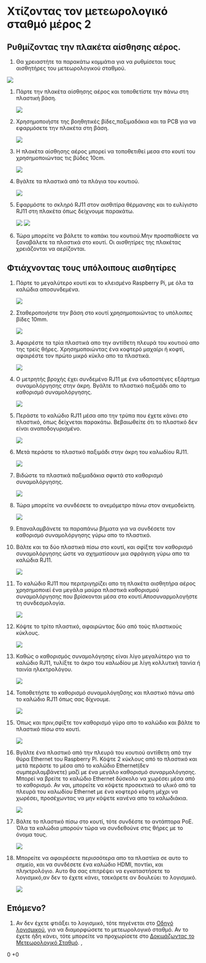 # Χτίζοντας τον μετεωρολογικό σταθμό μέρος 2 
## Ρυθμίζοντας την πλακέτα αίσθησης αέρος.
1.  Θα χρειαστήτε τα παρακάτω κομμάτια για να ρυθμίσεται τους αισθητήρες του μετεωρολογικού σταθμού.
   
   ![](images/build_20.jpg)
   
1. Πάρτε την πλακέτα αίσθησης αέρος και τοποθετίστε την πάνω στη πλαστική βάση.

	![](images/build_21.jpg)
	
1. Χρησημοποιήστε της βοηθητικές βίδες,παξιμαδάκια και τα PCB για να εφαρμόσετε την πλακέτα στη βάση.

	![](images/build_22.jpg)
	
1. Η πλακέτα αίσθησης αέρος μπορεί να τοποθετιθεί μεσα στο κουτί του χρησημοποιώντας τις βύδες 10cm.

	![](images/build_24.jpg)

1. Βγάλτε τα πλαστικά από τα πλάγια του κουτιού.

	![](images/build_25.jpg)
	
1. Εφαρμόστε το σκληρό RJ11 στον αισθιτίρα θέρμανσης και το ευλίγιστο  RJ11  στη πλακέτα όπως δείχνουμε παρακάτω.

	![](images/build_26.jpg)
	![](images/build_27.jpg)	

1. Τώρα μπορείτε να βάλετε το καπάκι του κουτιού.Μην προσπαθίσετε να ξαναβάλετε τα πλαστικά στο κουτί. Οι αισθητίρες της πλακέτας χρειάζονται να αερίζονται.

## Φτιάχνοντας τους υπόλοιπους αισθητίρες

1. Πάρτε το μεγαλύτερο κουτί και το κλεισμένο Raspberry Pi, με όλα τα καλώδια αποσυνδεμένα.

	![](images/build_28.jpg)

1. Σταθεροποιήστε την βάση στο κουτί χρησημοποιώντας το υπόλοιπες βίδες 10mm.

	![](images/build_29.jpg)
	
1. Αφαιρέστε τα τρία πλαστικά απο την αντίθετη πλευρά του κουτιού απο της τρείς θήρες. Χρησημοποιώντας ένα κοφτερό μαχαίρι ή κοφτί, αφαιρέστε τον πρώτο μικρό κύκλο απο τα πλαστικά.

	![](images/build_30.jpg)
	
1. Ο μετρητής βροχής έχει συνδεμένο RJ11 με ένα υδατοστέγες εξάρτημα συναμολόργησης στην άκρη. Βγάλτε το πλαστικό παξιμάδι απο το καθορισμό συναμολόργησης.

	![](images/build_31.jpg)
	
1. Περάστε το καλώδιο RJ11 μέσα απο την τρύπα που έχετε κάνει στο πλαστικό, όπως δείχνεται παρακάτω. Βεβαιωθείτε ότι το πλαστικό δεν είναι αναποδογυρισμένο.

	![](images/build_32.jpg)
	
1. Μετά περάστε το πλαστικό παξιμάδι στην άκρη του καλωδίου RJ11.

	![](images/build_33.jpg)
	
1. Βιδώστε τα πλαστικά παξιμαδάκια σφικτά στο καθορισμό συναμολόργησης.

	![](images/build_34.jpg)
	
1. Τώρα μπορείτε να συνδέσετε το ανεμόμετρο πάνω στον ανεμοδείκτη.

	![](images/build_36.jpg)
	
1. Επαναλαμβάνετε τα παραπάνω βήματα για να συνδέσετε τον καθορισμό συναμολόργησης γύρω απο το πλαστικό. 
	
1. Βάλτε και τα δύο πλαστικά πίσω στο κουτί, και σφίξτε τον καθορισμό συναμολόργησης ώστε να σχηματίσουν μια σφράγιση γύρω απο τα καλώδια RJ11.

	![](images/build_35.jpg)
	
1. Το καλώδιο RJ11 που περιτριγηρίζει απο τη πλακέτα αισθητήρα αέρος χρησημοποιεί ένα μεγάλα μαύρα πλαστικά καθορισμού συναμολόργησης που βρίσκονται μέσα στο κουτί.Αποσυναρμολογήστε τη συνδεσμολογία.


	![](images/build_37.jpg)
	
1. Κόψτε το τρίτο πλαστικό, αφαιρώντας δύο από τούς πλαστικούς κύκλους.

	![](images/build_38.jpg)
	
1. Καθώς ο καθορισμός συναμολόγησης είναι λίγο μεγαλύτερο για το καλώδιο RJ11, τυλίξτε το άκρο του καλωδίου με λίγη κολλυτική ταινία ή ταινία ηλεκτρολόγου.

	![](images/build_39.jpg)
	
1. Τοποθετήστε το καθορισμό συναμολόγη0σης και πλαστικό πάνω από το καλώδιο RJ11 όπως σας δίχνουμε. 

	![](images/build_40.jpg)
	
1. Όπως και πριν,σφίξτε τον καθορισμό γύρο απο το καλώδιο και βάλτε το πλαστικό πίσω στο κουτί.

	![](images/build_41.jpg)
	
1. Βγάλτε ένα πλαστικό από την πλευρά του κουτιού αντίθετη από την θύρα Ethernet του Raspberry Pi. Κόψτε 2 κύκλους από το πλαστικό και μετά περάστε το μέσα από το καλώδιο Ethernet(δεν συμπεριλαμβάνετε) μαζί με ένα μεγάλο καθορισμό συναρμολόγησης. Μπορεί να βρείτε το καλώδιο Ethernet δύσκολο να χωρέσει μέσα από το καθορισμό. Αν ναι, μπορείτε να κόψετε προσεκτικά το υλικό από τα πλευρά του καλωδίου Ethernet με ένα κοφτερό κόφτη μέχρι να χωρέσει, προσέχωντας να μην κόψετε κανένα απο τα καλωδιάκια. 

	![](images/build_42.jpg)
	
1. Βάλτε το πλαστικό πίσω στο κουτί, τότε συνδέστε το αντάπτορα PoE. Όλα τα καλώδια μπορούν τώρα να συνδεθούνε στις θήρες με το όνομα τους.

	![](images/build_44.jpg)
	
1. Μπορείτε να αφαιρέσετε περισσότερα απο τα πλαστίκα σε αυτο το σημείο, και να συνδέσετε ένα καλώδιο HDMI, ποντίκι, και πληκτρολόγιο. Αυτο θα σας επιτρέψει να εγκαταστήσετε το λογισμικό,αν δεν το έχετε κάνει, τσεκάρετε αν δουλεύει το λογισμικό.

	![](images/build_45.jpg)
	
## Επόμενο?
1. Αν δεν έχετε φτιάξει το λογισμικό, τότε πηγένεται στο [Οδηγό λογισμικού](software.md), για να διαμορφώσετε το μετεωρολογικό σταθμό. Αν το έχετε ήδη κάνει, τότε μπορείτε να προχωρίσετε στο [Δοκιμάζωντας το Μετεωρολογικό Σταθμό](test.md).
,

0
+0
